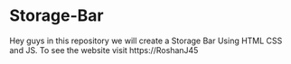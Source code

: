 # Storage-Bar
Hey guys in this repository we will create a Storage Bar Using HTML CSS and JS. To see the website visit https://RoshanJ45
